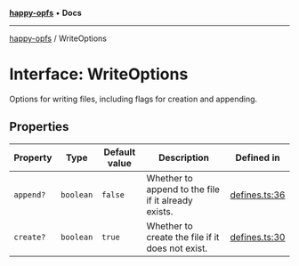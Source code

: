 [**happy-opfs**](../README.md) • **Docs**

***

[happy-opfs](../README.md) / WriteOptions

# Interface: WriteOptions

Options for writing files, including flags for creation and appending.

## Properties

| Property | Type | Default value | Description | Defined in |
| ------ | ------ | ------ | ------ | ------ |
| `append?` | `boolean` | `false` | Whether to append to the file if it already exists. | [defines.ts:36](https://github.com/JiangJie/happy-opfs/blob/d11d148d6062aa7ef81f55cf9404bf8fd95c760b/src/fs/defines.ts#L36) |
| `create?` | `boolean` | `true` | Whether to create the file if it does not exist. | [defines.ts:30](https://github.com/JiangJie/happy-opfs/blob/d11d148d6062aa7ef81f55cf9404bf8fd95c760b/src/fs/defines.ts#L30) |

